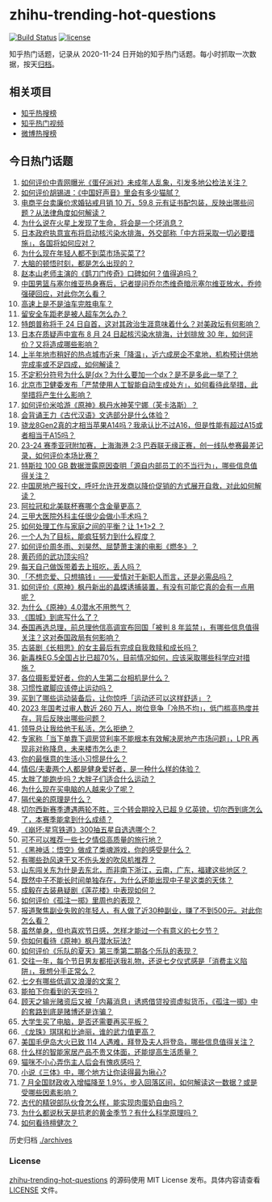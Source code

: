 # zhihu-trending-hot-questions

[![Build Status](https://github.com/justjavac/zhihu-trending-hot-questions/workflows/ci/badge.svg?branch=master)](https://github.com/justjavac/zhihu-trending-hot-questions/actions)
[![license](https://img.shields.io/github/license/justjavac/zhihu-trending-hot-questions)](https://github.com/justjavac/zhihu-trending-hot-questions/blob/master/LICENSE)

知乎热门话题，记录从 2020-11-24
日开始的知乎热门话题。每小时抓取一次数据，按天[归档](./archives)。

## 相关项目

- [知乎热搜榜](https://github.com/justjavac/zhihu-trending-top-search)
- [知乎热门视频](https://github.com/justjavac/zhihu-trending-hot-video)
- [微博热搜榜](https://github.com/justjavac/weibo-trending-hot-search)

## 今日热门话题

<!-- BEGIN -->
<!-- 最后更新时间 Wed Aug 23 2023 06:09:08 GMT+0800 (China Standard Time) -->

1. [如何评价中青网曝光《蛋仔派对》未成年人乱象，引发多地公检法关注？](https://www.zhihu.com/question/618548990)
1. [如何评价胡锡进：《中国好声音》里会有多少猫腻？](https://www.zhihu.com/question/618350565)
1. [电商平台卖廉价求婚钻戒月销 10 万，59.8 元有证书配包装，反映出哪些问题？从法律角度如何解读？](https://www.zhihu.com/question/618348979)
1. [为什么说在火星上发现了生命，将会是一个坏消息？](https://www.zhihu.com/question/617326167)
1. [日本政府执意宣布将启动核污染水排海，外交部称「中方将采取一切必要措施」，各国将如何应对？](https://www.zhihu.com/question/618567434)
1. [为什么现在年轻人都不到菜市场买菜了?](https://www.zhihu.com/question/615918682)
1. [大脑的顿悟时刻，都是怎么出现的？](https://www.zhihu.com/question/507665952)
1. [赵本山老师主演的《鹊刀门传奇》口碑如何？值得追吗？](https://www.zhihu.com/question/618245501)
1. [中国男篮与塞尔维亚热身赛后，记者提问乔尔杰维奇暗示塞尔维亚放水，乔帅强硬回应，对此你怎么看？](https://www.zhihu.com/question/618497142)
1. [高速上是不是油车完胜电车？](https://www.zhihu.com/question/612068284)
1. [留安全车距老是被人超车怎么办？](https://www.zhihu.com/question/263290033)
1. [特朗普称将于 24 日自首，这对其政治生涯意味着什么？对美政坛有何影响？](https://www.zhihu.com/question/618525860)
1. [日本在质疑声中宣布 8 月 24 日起核污染水排海，计划排放 30 年，如何评价？又将造成哪些影响？](https://www.zhihu.com/question/618538150)
1. [上半年地市稍好的热点城市近来「降温」，近六成房企不拿地，机构预计供地完成率或不足四成，如何解读？](https://www.zhihu.com/question/618544730)
1. [不定积分符号为什么是∫dx？为什么要加一个dx？是不是多此一举了？](https://www.zhihu.com/question/618393565)
1. [北京市卫健委发布「严禁使用人工智能自动生成处方」，如何看待此举措，此举措将产生什么影响？](https://www.zhihu.com/question/618526844)
1. [如何评价米哈游《原神》枫丹水神芙宁娜（芙卡洛斯）？](https://www.zhihu.com/question/617934522)
1. [会背诵王力《古代汉语》文选部分是什么体验？](https://www.zhihu.com/question/610969037)
1. [骁龙8Gen2真的才相当苹果A14吗？我承认比不过A16，但是性能有超过A15或者相当于A15吗？](https://www.zhihu.com/question/615984521)
1. [23-24 赛季亚冠附加赛，上海海港 2:3 巴吞联无缘正赛，创一线队参赛最差记录，如何评价本场比赛？](https://www.zhihu.com/question/618595675)
1. [特斯拉 100 GB 数据泄露原因查明「源自内部员工的不当行为」，哪些信息值得关注？](https://www.zhihu.com/question/618365506)
1. [中国房地产报刊文，呼吁允许开发商以降价促销的方式展开自救，对此如何解读？](https://www.zhihu.com/question/618392209)
1. [阿拉冠和北美联杯赛哪个含金量更高？](https://www.zhihu.com/question/618255137)
1. [三甲大医院外科主任很少会做小手术吗？](https://www.zhihu.com/question/616303713)
1. [如何处理工作与家庭之间的平衡？让 1+1>2 ？](https://www.zhihu.com/question/613869974)
1. [一个人为了目标，能疯狂努力到什么程度？](https://www.zhihu.com/question/35306101)
1. [如何评价周冬雨、刘昊然、屈楚萧主演的电影《燃冬》？](https://www.zhihu.com/question/618495483)
1. [黄药师的武功顶尖吗?](https://www.zhihu.com/question/330099240)
1. [每天自己做饭带着去上班吃，丢人吗？](https://www.zhihu.com/question/613386187)
1. [「不想恋爱、只想搞钱」——爱情对于新职人而言，还是必需品吗？](https://www.zhihu.com/question/613869948)
1. [如何评价《原神》枫丹新出的晶蝶诱捕装置，有没有可能它真的会有一点用呢？](https://www.zhihu.com/question/618543410)
1. [为什么《原神》4.0潜水不用憋气？](https://www.zhihu.com/question/618231566)
1. [《围城》到底写什么了？](https://www.zhihu.com/question/614313238)
1. [泰国再选总理，前总理他信高调宣布回国「被判 8 年监禁」，有哪些信息值得关注？这对泰国政局有何影响？](https://www.zhihu.com/question/618537432)
1. [古装剧《长相思》的女主最后有完成自我救赎和成长吗？](https://www.zhihu.com/question/618126193)
1. [新毒株EG.5全国占比已超70%，目前情况如何，应该采取哪些科学应对措施？](https://www.zhihu.com/question/618355918)
1. [各位摄影爱好者，你的人生第二台相机是什么？](https://www.zhihu.com/question/617466233)
1. [习惯性崴脚应该停止运动吗？](https://www.zhihu.com/question/614834642)
1. [买到了哪些运动装备后，让你惊呼「运动还可以这样舒适」？](https://www.zhihu.com/question/615052164)
1. [2023 年国考过审人数近 260 万人，岗位竞争「冷热不均」，低门槛高热度并存，背后反映出哪些问题？](https://www.zhihu.com/question/618531766)
1. [领导总让我给他干私活，怎么拒绝？](https://www.zhihu.com/question/618443828)
1. [专家称「当下单靠下调房贷利率不能根本有效解决房地产市场问题」，LPR 再现非对称降息，未来楼市怎么走？](https://www.zhihu.com/question/618394981)
1. [你的最惬意的生活小习惯是什么？](https://www.zhihu.com/question/610153512)
1. [情侣/夫妻两个人都是健身爱好者，是一种什么样的体验？](https://www.zhihu.com/question/614926052)
1. [太胖了能跑步吗？大胖子们适合什么运动？](https://www.zhihu.com/question/617671754)
1. [为什么现在买电脑的人越来少了呢？](https://www.zhihu.com/question/617524415)
1. [隔代亲的原理是什么？](https://www.zhihu.com/question/279474540)
1. [切尔西新赛季遭遇两轮不胜，三个转会期投入已超 9 亿英镑，切尔西到底怎么了，本赛季能拿到什么成绩？](https://www.zhihu.com/question/618374786)
1. [《崩坏:星穹铁道》300抽五星自选选哪个？](https://www.zhihu.com/question/601176750)
1. [可不可以推荐一些七夕情侣高质量的旅行地？](https://www.zhihu.com/question/479473381)
1. [《黑神话：悟空》做成了类魂游戏，你的感受是什么？](https://www.zhihu.com/question/618245250)
1. [有哪些劲风速干又不伤头发的吹风机推荐？](https://www.zhihu.com/question/615238041)
1. [山东闯关东为什是去东北，而非南下浙江，云南，广东，福建这些地区？](https://www.zhihu.com/question/618500888)
1. [既然中子不能长时间单独存在，为什么还能出现中子星这类的天体？](https://www.zhihu.com/question/616527523)
1. [成毅在古装悬疑剧《莲花楼》中表现如何？](https://www.zhihu.com/question/613593467)
1. [如何评价《孤注一掷》里周也的表现？](https://www.zhihu.com/question/617162052)
1. [报道聚焦副业失败的年轻人，有人做了近30种副业，赚了不到500元。对此你怎么看？](https://www.zhihu.com/question/617182472)
1. [虽然单身，但也喜欢节日感，怎样才能过一个有意义的七夕节？](https://www.zhihu.com/question/614078674)
1. [你如何看待《原神》枫丹潜水玩法?](https://www.zhihu.com/question/618123492)
1. [如何评价《乐队的夏天》第三季第二期各个乐队的表现？](https://www.zhihu.com/question/617954232)
1. [交往一年，每个节日男友都拒送我礼物，还说七夕仪式感是「消费主义陷阱」，我想分手正常么？](https://www.zhihu.com/question/617745802)
1. [七夕有哪些低调又浪漫的文案？](https://www.zhihu.com/question/618550084)
1. [能拍下你看到的天空吗？](https://www.zhihu.com/question/618304450)
1. [顾天之输光赌资后又被「内幕消息」诱惑借贷投资虚拟货币，《孤注一掷》中的套路到底是赌博还是诈骗？](https://www.zhihu.com/question/616198914)
1. [大学生买了电脑，是否还需要再买平板？](https://www.zhihu.com/question/617161006)
1. [《龙珠》琪琪和比迪丽，谁的武力值更高？](https://www.zhihu.com/question/515607759)
1. [美国毛伊岛大火已致 114 人遇难，拜登及夫人将登岛，哪些信息值得关注？](https://www.zhihu.com/question/618357186)
1. [什么样的智能家居产品不贵又体面，还能提高生活质量？](https://www.zhihu.com/question/614166389)
1. [猫咪不小心弄伤主人后会有愧疚感吗？](https://www.zhihu.com/question/618384907)
1. [小说《三体》中，哪个地方让你读得最为揪心?](https://www.zhihu.com/question/616590106)
1. [7 月全国财政收入增幅降至 1.9%，步入回落区间，如何解读这一数据？或是受哪些因素影响？](https://www.zhihu.com/question/618531521)
1. [古代的精锐部队伙食怎么样，能实现肉蛋奶自由吗？](https://www.zhihu.com/question/617367942)
1. [为什么都说秋天是抗老的黄金季节？有什么科学原理吗？](https://www.zhihu.com/question/615983142)
1. [如何看待檀健次？](https://www.zhihu.com/question/525368544)

<!-- END -->

历史归档 [./archives](./archives)

### License

[zhihu-trending-hot-questions](https://github.com/justjavac/zhihu-trending-hot-questions)
的源码使用 MIT License 发布。具体内容请查看 [LICENSE](./LICENSE) 文件。
